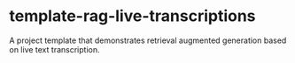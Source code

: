 # template-rag-live-transcriptions
A project template that demonstrates retrieval augmented generation based on live text transcription.